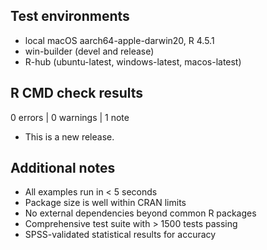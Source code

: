 ## Test environments
* local macOS aarch64-apple-darwin20, R 4.5.1
* win-builder (devel and release)
* R-hub (ubuntu-latest, windows-latest, macos-latest)

## R CMD check results

0 errors | 0 warnings | 1 note

* This is a new release.

## Additional notes

* All examples run in < 5 seconds
* Package size is well within CRAN limits
* No external dependencies beyond common R packages
* Comprehensive test suite with > 1500 tests passing
* SPSS-validated statistical results for accuracy